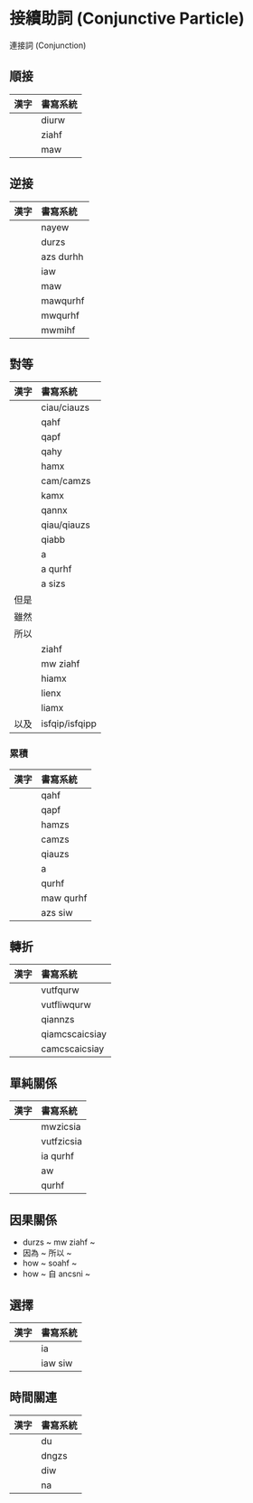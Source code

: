 # 接續助詞 (Conjunctive Particle)

連接詞 (Conjunction)

## 順接

| 漢字 | 書寫系統 |
| :--- | :--- |
|| diurw |
|| ziahf |
|| maw |

## 逆接

| 漢字 | 書寫系統 |
| :--- | :--- |
|| nayew |
|| durzs |
|| azs durhh |
|| iaw |
|| maw |
|| mawqurhf |
|| mwqurhf |
|| mwmihf |

## 對等

| 漢字 | 書寫系統 |
| :--- | :--- |
|| ciau/ciauzs |
|| qahf |
|| qapf |
|| qahy |
|| hamx |
|| cam/camzs |
|| kamx |
|| qannx |
|| qiau/qiauzs |
|| qiabb |
|| a |
|| a qurhf |
|| a sizs |
| 但是 ||
| 雖然 ||
| 所以 ||
|| ziahf |
|| mw ziahf |
|| hiamx |
|| lienx |
|| liamx |
| 以及 | isfqip/isfqipp |

### 累積

| 漢字 | 書寫系統 |
| :--- | :--- |
|| qahf |
|| qapf |
|| hamzs |
|| camzs |
|| qiauzs |
|| a |
|| qurhf |
|| maw qurhf |
|| azs siw |

## 轉折

| 漢字 | 書寫系統 |
| :--- | :--- |
|| vutfqurw |
|| vutfliwqurw |
|| qiannzs |
|| qiamcscaicsiay |
|| camcscaicsiay |

## 單純關係

| 漢字 | 書寫系統 |
| :--- | :--- |
|| mwzicsia |
|| vutfzicsia |
|| ia qurhf |
|| aw |
|| qurhf |

## 因果關係

* durzs ~ mw ziahf ~
* 因為 ~ 所以 ~
* how ~ soahf ~
* how ~ 自 ancsni ~

## 選擇

| 漢字 | 書寫系統 |
| :--- | :--- |
|| ia |
|| iaw siw |

## 時間關連

| 漢字 | 書寫系統 |
| :--- | :--- |
|| du |
|| dngzs |
|| diw |
|| na |
